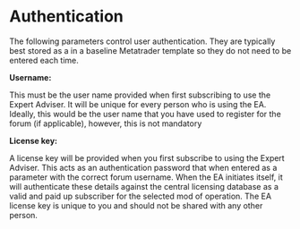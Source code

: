 # Authentication

The following parameters control user authentication. They are typically best stored as a in a baseline Metatrader template so they do not need to be entered each time.

**Username:**

This must be the user name provided when first subscribing to use the Expert Adviser. It will be unique for every person who is using the EA. Ideally, this would be the user name that you have used to register for the forum \(if applicable\), however, this is not mandatory

**License key:**

A license key will be provided when you first subscribe to using the Expert Adviser. This acts as an authentication password that when entered as a parameter with the correct forum username. When the EA initiates itself, it will authenticate these details against the central licensing database as a valid and paid up subscriber for the selected mod of operation. The EA license key is unique to you and should not be shared with any other person.



